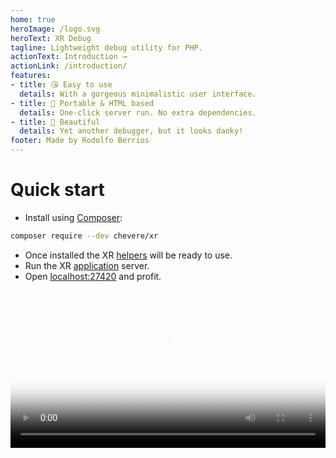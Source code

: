 ```yaml
---
home: true
heroImage: /logo.svg
heroText: XR Debug
tagline: Lightweight debug utility for PHP.
actionText: Introduction →
actionLink: /introduction/
features:
- title: 😘 Easy to use
  details: With a gorgeous minimalistic user interface.
- title: 🍒 Portable & HTML based
  details: One-click server run. No extra dependencies.
- title: 🦄 Beautiful
  details: Yet another debugger, but it looks danky!
footer: Made by Rodolfo Berrios
---
```


# Quick start

* Install using [Composer](https://getcomposer.org/):

```sh
composer require --dev chevere/xr
```

* Once installed the XR [helpers](helpers/README.md) will be ready to use.
* Run the XR [application](application/README.md) server.
* Open [localhost:27420](http://localhost:27420) and profit.

<video width="100%" poster="./src/social/github.jpg" controls>
    <source src="./src/video/cremino.mp4" type="video/mp4">
</video>
